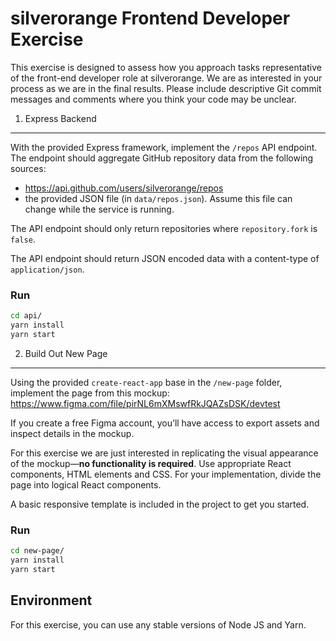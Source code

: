 silverorange Frontend Developer Exercise
==========================================
This exercise is designed to assess how you approach tasks representative of
the front-end developer role at silverorange. We are as interested in your
process as we are in the final results. Please include descriptive Git commit
messages and comments where you think your code may be unclear.

1. Express Backend
---------------
With the provided Express framework, implement the `/repos` API endpoint. The
endpoint should aggregate GitHub repository data from the following sources:

 - https://api.github.com/users/silverorange/repos
 - the provided JSON file (in `data/repos.json`). Assume this file can change
   while the service is running.
 
The API endpoint should only return repositories where `repository.fork` is
`false`.

The API endpoint should return JSON encoded data with a content-type of
`application/json`.

### Run

```sh
cd api/
yarn install
yarn start
```
2. Build Out New Page
------------------
Using the provided `create-react-app` base in the `/new-page` folder, implement
the page from this mockup:
https://www.figma.com/file/pirNL6mXMswfRkJQAZsDSK/devtest

If you create a free Figma account, you’ll have access to export assets and
inspect details in the mockup.

For this exercise we are just interested in replicating the visual appearance
of the mockup—**no functionality is required**. Use appropriate React
components, HTML elements and CSS. For your implementation, divide the page
into logical React components.

A basic responsive template is included in the project to get you started.

### Run

```sh
cd new-page/
yarn install
yarn start
```

Environment
-----------
For this exercise, you can use any stable versions of Node JS and Yarn.
